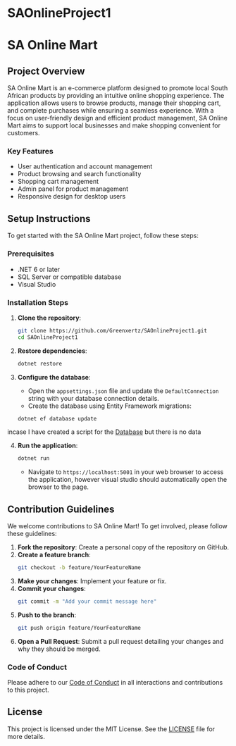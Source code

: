 # SAOnlineProject1
# SA Online Mart

## Project Overview

SA Online Mart is an e-commerce platform designed to promote local South African products by providing an intuitive online shopping experience. The application allows users to browse products, manage their shopping cart, and complete purchases while ensuring a seamless experience. With a focus on user-friendly design and efficient product management, SA Online Mart aims to support local businesses and make shopping convenient for customers.

### Key Features
- User authentication and account management
- Product browsing and search functionality
- Shopping cart management
- Admin panel for product management
- Responsive design for desktop users

## Setup Instructions

To get started with the SA Online Mart project, follow these steps:

### Prerequisites
- .NET 6 or later
- SQL Server or compatible database
- Visual Studio

### Installation Steps

1. **Clone the repository**:
   ```bash
   git clone https://github.com/Greenxertz/SAOnlineProject1.git
   cd SAOnlineProject1
   ```



2. **Restore dependencies**:
   ```bash
   dotnet restore
   ```

3. **Configure the database**:
   - Open the `appsettings.json` file and update the `DefaultConnection` string with your database connection details.
   - Create the database using Entity Framework migrations:
   ```bash
   dotnet ef database update
   ```
incase I have created a script for the [Database](Database_script) but there is no data

4. **Run the application**:
   ```bash
   dotnet run
   ```
   - Navigate to `https://localhost:5001` in your web browser to access the application, however visual studio should automatically open the browser to the page.

## Contribution Guidelines

We welcome contributions to SA Online Mart! To get involved, please follow these guidelines:

1. **Fork the repository**: Create a personal copy of the repository on GitHub.
2. **Create a feature branch**: 
   ```bash
   git checkout -b feature/YourFeatureName
   ```
3. **Make your changes**: Implement your feature or fix.
4. **Commit your changes**:
   ```bash
   git commit -m "Add your commit message here"
   ```
5. **Push to the branch**:
   ```bash
   git push origin feature/YourFeatureName
   ```
6. **Open a Pull Request**: Submit a pull request detailing your changes and why they should be merged.

### Code of Conduct

Please adhere to our [Code of Conduct](CODE_OF_CONDUCT) in all interactions and contributions to this project.

## License

This project is licensed under the MIT License. See the [LICENSE](LICENSE) file for more details.

